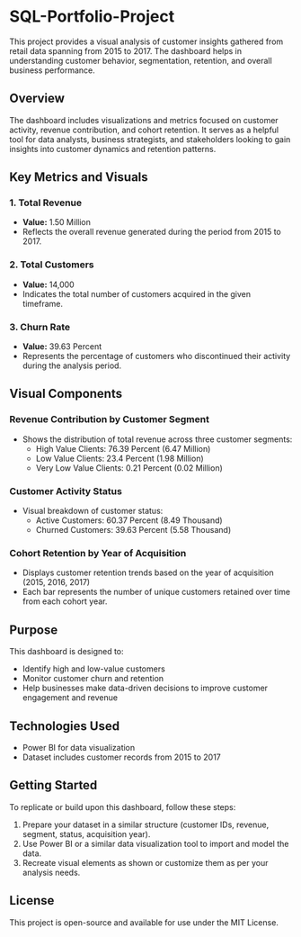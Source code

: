 # SQL-Portfolio-Project

This project provides a visual analysis of customer insights gathered from retail data spanning from 2015 to 2017. The dashboard helps in understanding customer behavior, segmentation, retention, and overall business performance.

## Overview

The dashboard includes visualizations and metrics focused on customer activity, revenue contribution, and cohort retention. It serves as a helpful tool for data analysts, business strategists, and stakeholders looking to gain insights into customer dynamics and retention patterns.

## Key Metrics and Visuals

### 1. Total Revenue
- **Value:** 1.50 Million
- Reflects the overall revenue generated during the period from 2015 to 2017.

### 2. Total Customers
- **Value:** 14,000
- Indicates the total number of customers acquired in the given timeframe.

### 3. Churn Rate
- **Value:** 39.63 Percent
- Represents the percentage of customers who discontinued their activity during the analysis period.

## Visual Components

### Revenue Contribution by Customer Segment
- Shows the distribution of total revenue across three customer segments:
  - High Value Clients: 76.39 Percent (6.47 Million)
  - Low Value Clients: 23.4 Percent (1.98 Million)
  - Very Low Value Clients: 0.21 Percent (0.02 Million)

### Customer Activity Status
- Visual breakdown of customer status:
  - Active Customers: 60.37 Percent (8.49 Thousand)
  - Churned Customers: 39.63 Percent (5.58 Thousand)

### Cohort Retention by Year of Acquisition
- Displays customer retention trends based on the year of acquisition (2015, 2016, 2017)
- Each bar represents the number of unique customers retained over time from each cohort year.

## Purpose

This dashboard is designed to:
- Identify high and low-value customers
- Monitor customer churn and retention
- Help businesses make data-driven decisions to improve customer engagement and revenue

## Technologies Used

- Power BI for data visualization
- Dataset includes customer records from 2015 to 2017

## Getting Started

To replicate or build upon this dashboard, follow these steps:

1. Prepare your dataset in a similar structure (customer IDs, revenue, segment, status, acquisition year).
2. Use Power BI or a similar data visualization tool to import and model the data.
3. Recreate visual elements as shown or customize them as per your analysis needs.

## License

This project is open-source and available for use under the MIT License.
